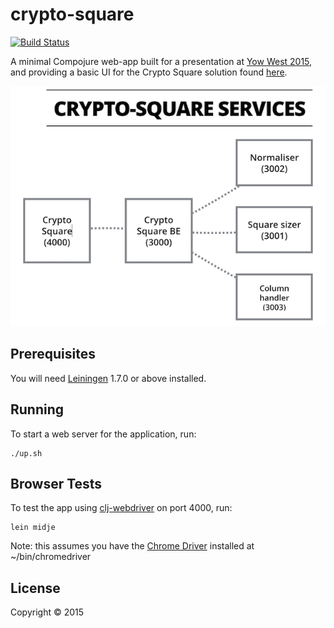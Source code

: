 # crypto-square

[![Build Status](https://travis-ci.org/andeemarks/crypto-square.svg?branch=master)](https://travis-ci.org/andeemarks/crypto-square)

A minimal Compojure web-app built for a presentation at [Yow West 2015][1], and providing a basic UI for the Crypto Square solution found [here][3].

![](https://github.com/andeemarks/column-handler/blob/master/resources/public/img/services.png)

## Prerequisites

You will need [Leiningen][2] 1.7.0 or above installed.

## Running

To start a web server for the application, run:

    ./up.sh

## Browser Tests

To test the app using [clj-webdriver][4] on port 4000, run:

    lein midje

Note: this assumes you have the [Chrome Driver][5] installed at ~/bin/chromedriver

## License

Copyright © 2015

[1]: https://a.confui.com/-LsHgG00I
[2]: https://github.com/technomancy/leiningen
[3]: http://garajeando.blogspot.com.au/2015/05/exercism-crypto-square-in-clojure.html
[4]: https://github.com/semperos/clj-webdriver
[5]: https://sites.google.com/a/chromium.org/chromedriver/
